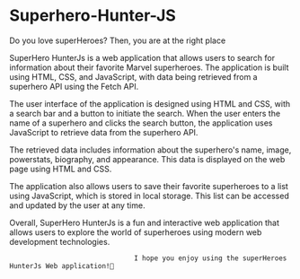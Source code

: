 # Superhero-Hunter-JS 
Do you love superHeroes? Then, you are at the right place

SuperHero HunterJs is a web application that allows users to search for information about their favorite Marvel superheroes. The application is built using HTML, CSS, and JavaScript, with data being retrieved from a superhero API using the Fetch API.

The user interface of the application is designed using HTML and CSS, with a search bar and a button to initiate the search. When the user enters the name of a superhero and clicks the search button, the application uses JavaScript to retrieve data from the superhero API.

The retrieved data includes information about the superhero's name, image, powerstats, biography, and appearance. This data is displayed on the web page using HTML and CSS.

The application also allows users to save their favorite superheroes to a list using JavaScript, which is stored in local storage. This list can be accessed and updated by the user at any time.

Overall, SuperHero HunterJs is a fun and interactive web application that allows users to explore the world of superheroes using modern web development technologies.

                                   I hope you enjoy using the superHeroes HunterJs Web application!🌻